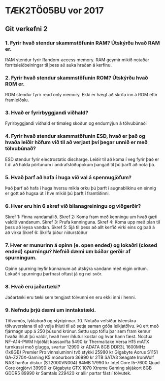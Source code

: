 # TÆK2TÖ05BU vor 2017
## Git verkefni 2
### 1. Fyrir hvað stendur skammstöfunin RAM? Útskýrðu hvað RAM er.
RAM stendur fyrir Random-access memory. RAM geymir mikið notaðar forritsleiðbeiningar til þess að auka hraðan á kerfinu.
### 2. Fyrir hvað stendur skammstöfunin ROM? Útskýrðu hvað ROM er.
ROM stendur fyrir read only memory. Ekki er hægt að skrifa inn á ROM eftir framleiðslu.
### 3. Hvað er fyrirbyggjandi viðhald?
Fyrirbyggjandi viðhald er tímaleg skoðun og endurnýjun á tölvubúnaði
### 4. Fyrir hvað stendur skammstöfunin ESD, hvað er það og hvaða leiðir höfum við til að verjast því þegar unnið er með tölvubúnað?
ESD stendur fyrir electrostatic discharge. Leiðir til að koma í veg fyrir það er t.d. að halda pörtunum í andrafstöðupokum þangað til þú þarft að nota þá.
### 5. Hvað þarf að hafa í huga við val á spennugjöfum?
Það þarf að hafa í huga hversu mikla orku þú þarft í augnablikinu en einnig er gott að hugsa út í hve mikið þú þarft í framtíðinni.
### 6. Hver eru hin 6 skref við bilanagreiningu og viðgerðir?
Skref 1: Finna vandamálið.
Skref 2: Koma fram með kenningu um hvað gæti valdið vandanum.
Skref 3: Prufa kenninguna.
Skref 4: Koma upp með plan til þess að leysa vandan.
Skref 5: Sjá til þess að allt kerfið virki eins og það á að virka
Skref 6: Skrifa þiður niðurstöður
### 7. Hver er munurinn á opinn (e. open ended) og lokaðri (closed ended) spurningu? Nefnið dæmi um báðar gerðir af spurningum.
Opinn spurning leyfir kúnnanum að útskýra vandann með eigin orðum. Lokaðri spurningu þarfnast oftast já og nei svör.
### 8. Hvað eru jaðartæki?
Jaðartæki eru tæki sem tengjast tölvunni en eru ekki inni í henni.
### 9. Nefndu þrjú dæmi um inntakstæki.
Tölvumús, lyklaborð og stýripinnar.
10. Notaðu vefsíður íslenskra tölvuverslana til að velja íhluti til að setja saman góða leikjatölvu. Þú ert með fjármagn upp á 250 þúsund krónur. Settu upp töflu þar sem fram kemur hvaða íhluti þú valdir, hvað hver íhlutur kostar og hvar hann fæst.
Noctua NF-A14-PWM hljóðlát kassavifta	5490 kr
Thermaltake Versa H15 mATX turnkassi með glugga, svartur	12990 kr
ADATA 8GB DDR3L 1600MHz (1x8GB) Premier Pro vinnsluminni tvö stykki		25980 kr
Gigabyte Aorus S1151 GA-Z270X-Gaming K5 móðurborð	36990 kr
2TB SATA3 Seagate IronWolf NAS harður diskur (ST2000VN004) 64MB		17990 kr
Intel Core I5-7600 Quad Core örgjörvi	39990 kr
Gigabyte GTX 1070 Xtreme Gaming skjákort 8GB GDDR5 		89990 kr
Samtals 229420 kr
allir partar fást í tölvutek.